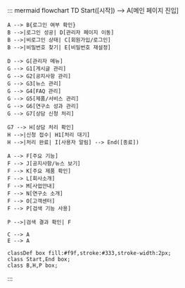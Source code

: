 ::: mermaid
flowchart TD
    Start([시작]) --> A[메인 페이지 진입]

    A --> B{로그인 여부 확인} 
    B -->|로그인 성공| D[관리자 페이지 이동]
    B -->|비로그인 상태| C[회원가입/로그인]
    B -->|비밀번호 찾기| E[비밀번호 재설정]

    D --> G[관리자 메뉴]
    G --> G1[게시글 관리]
    G --> G2[공지사항 관리]
    G --> G3[뉴스 관리]
    G --> G4[FAQ 관리]
    G --> G5[제품/서비스 관리]
    G --> G6[연구소 성과 관리]
    G --> G7[상담 신청 처리]

    G7 --> H[상담 처리 확인]
    H -->|신청 접수| H1[처리 대기]
    H -->|처리 완료| I[사용자 알림] --> End([종료])

    A --> F[주요 기능]
    F --> J[공지사항/뉴스 보기]
    F --> K[주요 제품 확인]
    F --> L[회사소개]
    F --> M[사업안내]
    F --> N[연구소 소개]
    F --> O[고객센터]
    F --> P[검색 기능 사용]

    P -->|검색 결과 확인| F

    C --> A
    E --> A

    classDef box fill:#f9f,stroke:#333,stroke-width:2px;
    class Start,End box;
    class B,H,P box;


:::
